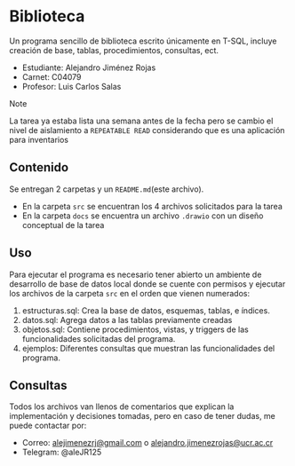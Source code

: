 # Biblioteca

Un programa sencillo de biblioteca escrito únicamente en T-SQL, incluye creación de base, tablas, procedimientos, consultas, ect.

- Estudiante: Alejandro Jiménez Rojas
- Carnet: C04079
- Profesor: Luis Carlos Salas

>[!NOTE]
>La tarea ya estaba lista una semana antes de la fecha pero se cambio el nivel de aislamiento a `REPEATABLE READ` considerando que es una aplicación para inventarios

## Contenido

Se entregan 2 carpetas y un `README.md`(este archivo).

- En la carpeta `src` se encuentran los 4 archivos solicitados para la tarea
- En la carpeta `docs` se encuentra un archivo `.drawio` con un diseño conceptual de la tarea

## Uso

Para ejecutar el programa es necesario tener abierto un ambiente de desarrollo de base de datos local donde se cuente con permisos y ejecutar los archivos de la carpeta `src` en el orden que vienen numerados:

1. estructuras.sql: Crea la base de datos, esquemas, tablas, e índices.
2. datos.sql: Agrega datos a las tablas previamente creadas
3. objetos.sql: Contiene procedimientos, vistas, y triggers de las funcionalidades solicitadas del programa.
4. ejemplos: Diferentes consultas que muestran las funcionalidades del programa.

## Consultas

Todos los archivos van llenos de comentarios que explican la implementación y decisiones tomadas, pero en caso de tener dudas, me puede contactar por:

- Correo: alejimenezrj@gmail.com o alejandro.jimenezrojas@ucr.ac.cr
- Telegram: @aleJR125

